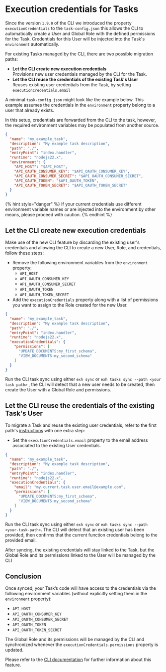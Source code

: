 # Execution credentials for Tasks

Since the version `1.9.0` of the CLI we introduced the property `executionCredentials` to the `task-config.json` this allows the CLI to automatically create a User and Global Role with the defined permissions for the Task. Credentials for this User will be injected into the Task's `environment` automatically.

For existing Tasks managed by the CLI, there are two possible migration paths:

* **Let the CLI create new execution credentials**\
  Provisions new user credentials managed by the CLI for the Task.
* **Let the CLI reuse the credentials of the existing Task's User**\
  Reuses existing user credentials from the Task, by setting `executionCredentials.email`

A minimal `task-config.json` might look like the example below. This example assumes the credentials in the `environment` property belong to a user that already exists.

In this setup, credentials are forwarded from the CLI to the task, however, the required environment variables may be populated from another source.

```json
{
  "name": "my_example_task",
  "description": "My example task description",
  "path": "./",
  "entryPoint": "index.handler",
  "runtime": "nodejs22.x",
  "environment": {
    "API_HOST": "$API_HOST",
    "API_OAUTH_CONSUMER_KEY": "$API_OAUTH_CONSUMER_KEY",
    "API_OAUTH_CONSUMER_SECRET": "$API_OAUTH_CONSUMER_SECRET",
    "API_OAUTH_TOKEN": "$API_OAUTH_TOKEN",
    "API_OAUTH_TOKEN_SECRET": "$API_OAUTH_TOKEN_SECRET"
  }
}
```

{% hint style="danger" %}
If your current credentials use different environment variable names or are injected into the environment by other means, please proceed with caution.
{% endhint %}

## **Let the CLI create new execution credentials**

Make use of the new CLI feature by discarding the existing user's credentials and allowing the CLI to create a new User, Role, and credentials, follow these steps:

* Remove the following environment variables from the `environment` property:
  * `API_HOST`
  * `API_OAUTH_CONSUMER_KEY`
  * `API_OAUTH_CONSUMER_SECRET`
  * `API_OAUTH_TOKEN`
  * `API_OAUTH_TOKEN_SECRET`
* Add the `executionCredentials` property along with a list of permissions you want to assign to the Role created for the new User.

```json
{
  "name": "my_example_task",
  "description": "My example task description",
  "path": "./",
  "entryPoint": "index.handler",
  "runtime": "nodejs22.x",
  "executionCredentials": {
    "permissions": [
      "UPDATE_DOCUMENTS:my_first_schema",
      "VIEW_DOCUMENTS:my_second_schema"
    ]
  }
}
```

Run the CLI task sync using either `exh sync`  or `exh tasks sync --path <your task path>` , the CLI will detect that a new user needs to be created, then create the User with a Global Role and permissions.

## **Let the CLI reuse the credentials of the existing Task's User**

To migrate a Task and reuse the existing user credentials, refer to the first path's [instructions](execution-credentials-for-tasks.md#let-the-cli-create-new-execution-credentials) with one extra step:

* Set the `executionCredentials.email` property to the email address associated to the existing User credentials.

```json
{  
  "name": "my_example_task",
  "description": "My example task description",
  "path": "./",
  "entryPoint": "index.handler",
  "runtime": "nodejs22.x",
  "executionCredentials": {
    "email": "my.current.task.user.email@example.com",
    "permissions": [
      "UPDATE_DOCUMENTS:my_first_schema",
      "VIEW_DOCUMENTS:my_second_schema"
    ]
  }
}
```

Run the CLI task sync using either `exh sync` or `exh tasks sync --path <your-task-path>`. The CLI will detect that an existing user has been provided, then confirms that the current function credentials belong to the provided email.&#x20;

After syncing, the existing credentials will stay linked to the Task, but the Global Role and its permissions linked to the User will be managed by the CLI

## Conclusion

Once synced, your Task’s code will have access to the credentials via the following environment variables (without explicitly setting them in the `environment` property):

* `API_HOST`
* `API_OAUTH_CONSUMER_KEY`
* `API_OAUTH_CONSUMER_SECRET`
* `API_OAUTH_TOKEN`
* `API_OAUTH_TOKEN_SECRET`&#x20;

The Global Role and its permissions will be managed by the CLI and synchronized whenever the `executionCredentials.permissions` property is updated.

Please refer to the [CLI documentation](https://docs.extrahorizon.com/cli/commands/tasks#execution-credentials) for further information about this feature.
